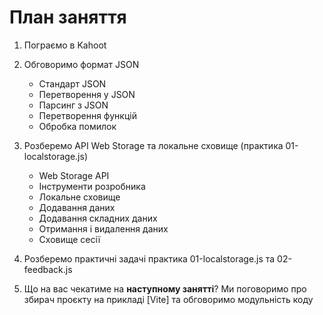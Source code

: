 # План заняття

1. Пограємо в Kahoot

2. Обговоримо формат JSON

   - Стандарт JSON
   - Перетворення у JSON
   - Парсинг з JSON
   - Перетворення функцій
   - Обробка помилок

3. Розберемо API Web Storage та локальне сховище (практика 01-localstorage.js)

   - Web Storage API
   - Інструменти розробника
   - Локальне сховище
   - Додавання даних
   - Додавання складних даних
   - Отримання і видалення даних
   - Сховище сесії

4. Розберемо практичні задачі практика 01-localstorage.js та 02-feedback.js

5. Що на вас чекатиме на **наступному занятті**? Ми поговоримо про збирач
   проєкту на прикладі [Vite] та обговоримо модульність коду
